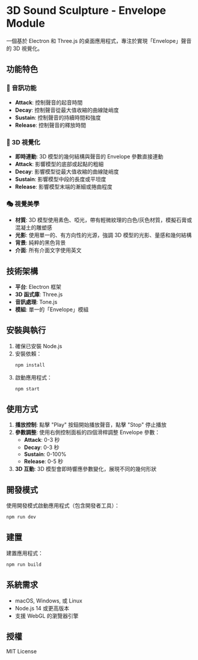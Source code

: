 # 3D Sound Sculpture - Envelope Module

一個基於 Electron 和 Three.js 的桌面應用程式，專注於實現「Envelope」聲音的 3D 視覺化。

## 功能特色

### 🎵 音訊功能
- **Attack**: 控制聲音的起音時間
- **Decay**: 控制聲音從最大值收縮的曲線陡峭度
- **Sustain**: 控制聲音的持續時間和強度
- **Release**: 控制聲音的釋放時間

### 🎨 3D 視覺化
- **即時連動**: 3D 模型的幾何結構與聲音的 Envelope 參數直接連動
- **Attack**: 影響模型的底部或起點的粗細
- **Decay**: 影響模型從最大值收縮的曲線陡峭度
- **Sustain**: 影響模型中段的長度或平坦度
- **Release**: 影響模型末端的漸細或捲曲程度

### 🎭 視覺美學
- **材質**: 3D 模型使用素色、啞光，帶有輕微紋理的白色/灰色材質，模擬石膏或混凝土的雕塑感
- **光影**: 使用單一的、有方向性的光源，強調 3D 模型的光影、量感和幾何結構
- **背景**: 純粹的黑色背景
- **介面**: 所有介面文字使用英文

## 技術架構

- **平台**: Electron 框架
- **3D 函式庫**: Three.js
- **音訊處理**: Tone.js
- **模組**: 單一的「Envelope」模組

## 安裝與執行

1. 確保已安裝 Node.js
2. 安裝依賴：
   ```bash
   npm install
   ```
3. 啟動應用程式：
   ```bash
   npm start
   ```

## 使用方式

1. **播放控制**: 點擊 "Play" 按鈕開始播放聲音，點擊 "Stop" 停止播放
2. **參數調整**: 使用右側控制面板的四個滑桿調整 Envelope 參數：
   - **Attack**: 0-3 秒
   - **Decay**: 0-3 秒  
   - **Sustain**: 0-100%
   - **Release**: 0-5 秒
3. **3D 互動**: 3D 模型會即時響應參數變化，展現不同的幾何形狀

## 開發模式

使用開發模式啟動應用程式（包含開發者工具）：
```bash
npm run dev
```

## 建置

建置應用程式：
```bash
npm run build
```

## 系統需求

- macOS, Windows, 或 Linux
- Node.js 14 或更高版本
- 支援 WebGL 的瀏覽器引擎

## 授權

MIT License
